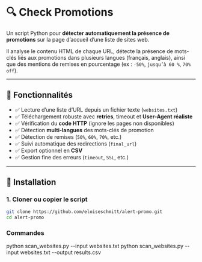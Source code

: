 # 🔍 Check Promotions

Un script Python pour **détecter automatiquement la présence de promotions** sur la page d’accueil d’une liste de sites web.

Il analyse le contenu HTML de chaque URL, détecte la présence de mots-clés liés aux promotions dans plusieurs langues (français, anglais), ainsi que des mentions de remises en pourcentage (ex : `-50%`, `jusqu’à 60 %`, `70% off`).

---

## 🚀 Fonctionnalités

- ✅ Lecture d’une liste d’URL depuis un fichier texte (`websites.txt`)
- ✅ Téléchargement robuste avec **retries**, timeout et **User-Agent réaliste**
- ✅ Vérification du **code HTTP** (ignore les pages non disponibles)
- ✅ Détection **multi-langues** des mots-clés de promotion
- ✅ Détection de remises (`50%`, `60%`, `70%`, etc.)
- ✅ Suivi automatique des redirections (`final_url`)
- ✅ Export optionnel en **CSV**
- ✅ Gestion fine des erreurs (`timeout`, `SSL`, etc.)

---

## 🧰 Installation

### 1. Cloner ou copier le script
```bash
git clone https://github.com/eloiseschmitt/alert-promo.git
cd alert-promo
```

### Commandes
python scan_websites.py --input websites.txt
python scan_websites.py --input websites.txt --output results.csv


